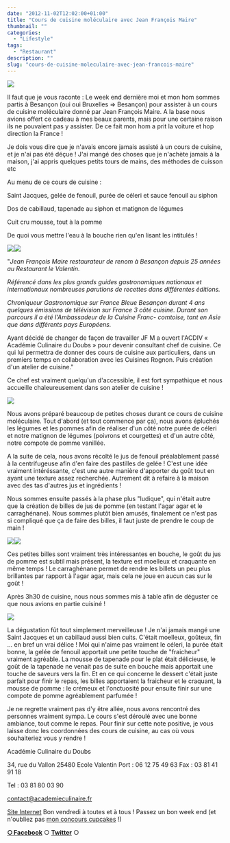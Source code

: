 ```yaml
---
date: "2012-11-02T12:02:00+01:00"
title: "Cours de cuisine moléculaire avec Jean François Maire"
thumbnail: ""
categories:
  - "Lifestyle"
tags:
  - "Restaurant"
description: ""
slug: "cours-de-cuisine-moleculaire-avec-jean-francois-maire"
---
```


[![](http://3.bp.blogspot.com/-uDoz7q1ik-w/UJOcCuhnabI/AAAAAAAAFFU/VZk6K4L46oU/s640/20121027_cours_cuisine_moleculaire_jean_francois_maire_0002.jpg)](http://3.bp.blogspot.com/-uDoz7q1ik-w/UJOcCuhnabI/AAAAAAAAFFU/VZk6K4L46oU/s1600/20121027_cours_cuisine_moleculaire_jean_francois_maire_0002.jpg)

Il faut que je vous raconte : Le week end dernière moi et mon hom sommes partis à Besançon (oui oui Bruxelles => Besançon) pour assister à un cours de cuisine moléculaire donné par Jean François Maire. A la base nous avions offert ce cadeau à mes beaux parents, mais pour une certaine raison ils ne pouvaient pas y assister. De ce fait mon hom a prit la voiture et hop direction la France !

Je dois vous dire que je n'avais encore jamais assisté à un cours de cuisine, et je n'ai pas été déçue ! J'ai mangé des choses que je n'achète jamais à la maison, j'ai appris quelques petits tours de mains, des méthodes de cuisson etc

Au menu de ce cours de cuisine : 

Saint Jacques, gelée de fenouil, purée de céleri et sauce fenouil au siphon

Dos de cabillaud, tapenade au siphon et matignon de légumes

Cuit cru mousse, tout à la pomme

De quoi vous mettre l'eau à la bouche rien qu'en lisant les intitulés !

[![](http://3.bp.blogspot.com/-8FCROeK9dEQ/UJOcDoIdSGI/AAAAAAAAFFc/52qlb7jBM7g/s400/20121027_cours_cuisine_moleculaire_jean_francois_maire_0005.jpg)](http://3.bp.blogspot.com/-8FCROeK9dEQ/UJOcDoIdSGI/AAAAAAAAFFc/52qlb7jBM7g/s1600/20121027_cours_cuisine_moleculaire_jean_francois_maire_0005.jpg)[![](http://3.bp.blogspot.com/-N-3CEztJ-b0/UJOcHyiPrlI/AAAAAAAAFF0/Rh274lw_Kho/s400/20121027_cours_cuisine_moleculaire_jean_francois_maire_0097.jpg)](http://3.bp.blogspot.com/-N-3CEztJ-b0/UJOcHyiPrlI/AAAAAAAAFF0/Rh274lw_Kho/s1600/20121027_cours_cuisine_moleculaire_jean_francois_maire_0097.jpg)

"_Jean François Maire restaurateur de renom à Besançon depuis 25 années au Restaurant le Valentin._

_Référencé dans les plus grands guides gastronomiques nationaux et internationaux nombreuses parutions de recettes dans différentes éditions._

_Chroniqueur Gastronomique sur France Bleue Besançon durant 4 ans quelques émissions de télévision sur France 3 côté cuisine. Durant son parcours il a été l'Ambassadeur de la Cuisine Franc- comtoise, tant en Asie que dans différents pays Européens._

Ayant décidé de changer de façon de travailler JF M a ouvert l'ACDIV « Académie Culinaire du Doubs » pour devenir consultant chef de cuisine. Ce qui lui permettra de donner des cours de cuisine aux particuliers, dans un premiers temps en collaboration avec les Cuisines Rognon. Puis création d'un atelier de cuisine."

Ce chef est vraiment quelqu'un d'accessible, il est fort sympathique et nous accueille chaleureusement dans son atelier de cuisine !

[![](http://1.bp.blogspot.com/-kwzOvvkiFAQ/UJOcFDy0G6I/AAAAAAAAFFk/1BhqyPC-20c/s320/20121027_cours_cuisine_moleculaire_jean_francois_maire_0008.jpg)](http://1.bp.blogspot.com/-kwzOvvkiFAQ/UJOcFDy0G6I/AAAAAAAAFFk/1BhqyPC-20c/s1600/20121027_cours_cuisine_moleculaire_jean_francois_maire_0008.jpg)

Nous avons préparé beaucoup de petites choses durant ce cours de cuisine moléculaire. Tout d'abord (et tout commence par ça), nous avons épluchés les légumes et les pommes afin de réaliser d'un côté notre purée de céleri et notre matignon de légumes (poivrons et courgettes) et d'un autre côté, notre compote de pomme vanillée.

A la suite de cela, nous avons récolté le jus de fenouil préalablement passé à la centrifugeuse afin d'en faire des pastilles de gelée ! C'est une idée vraiment intéréssante, c'est une autre manière d'apporter du goût tout en ayant une texture assez recherchée. Autrement dit à refaire à la maison avec des tas d'autres jus et ingrédients !

Nous sommes ensuite passés à la phase plus "ludique", qui n'était autre que la création de billes de jus de pomme (en testant l'agar agar et le carraghénane). Nous sommes plutôt bien amusés, finalement ce n'est pas si compliqué que ça de faire des billes, il faut juste de prendre le coup de main !

[![](http://2.bp.blogspot.com/-rFOBukr5nC0/UJOcJfmvO7I/AAAAAAAAFF8/SR7QQemlvfI/s400/20121027_cours_cuisine_moleculaire_jean_francois_maire_0101.jpg)](http://2.bp.blogspot.com/-rFOBukr5nC0/UJOcJfmvO7I/AAAAAAAAFF8/SR7QQemlvfI/s1600/20121027_cours_cuisine_moleculaire_jean_francois_maire_0101.jpg)[![](http://3.bp.blogspot.com/-Drtb3amZH78/UJOcKsR2DiI/AAAAAAAAFGE/ucHlF7l0luQ/s400/20121027_cours_cuisine_moleculaire_jean_francois_maire_0118.jpg)](http://3.bp.blogspot.com/-Drtb3amZH78/UJOcKsR2DiI/AAAAAAAAFGE/ucHlF7l0luQ/s1600/20121027_cours_cuisine_moleculaire_jean_francois_maire_0118.jpg)

Ces petites billes sont vraiment très intéressantes en bouche, le goût du jus de pomme est subtil mais présent, la texture est moelleux et craquante en même temps ! Le carraghénane permet de rendre les billets un peu plus brillantes par rapport à l'agar agar, mais cela ne joue en aucun cas sur le goût !

Après 3h30 de cuisine, nous nous sommes mis à table afin de déguster ce que nous avions en partie cuisiné !

[![](http://4.bp.blogspot.com/-G0WYdIm3_rc/UJOkhlX_JwI/AAAAAAAAFHE/6vRdxFxDo6E/s1600/20121027_cours_cuisine_moleculaire_jean_francois_maire.jpg)](http://4.bp.blogspot.com/-G0WYdIm3_rc/UJOkhlX_JwI/AAAAAAAAFHE/6vRdxFxDo6E/s1600/20121027_cours_cuisine_moleculaire_jean_francois_maire.jpg)

La dégustation fût tout simplement merveilleuse ! Je n'ai jamais mangé une Saint Jacques et un cabillaud aussi bien cuits. C'était moelleux, goûteux, fin ... en bref un vrai délice ! Moi qui n'aime pas vraiment le céleri, la purée était bonne, la gelée de fenouil apportait une petite touche de "fraicheur" vraiment agréable. La mousse de tapenade pour le plat était délicieuse, le goût de la tapenade ne venait pas de suite en bouche mais apportait une touche de saveurs vers la fin. Et en ce qui concerne le dessert c'était juste parfait pour finir le repas, les billes apportaient la fraicheur et le craquant, la mousse de pomme : le crémeux et l'onctuosité pour ensuite finir sur une compote de pomme agréablement parfumée !

Je ne regrette vraiment pas d'y être allée, nous avons rencontré des personnes vraiment sympa. Le cours s'est déroulé avec une bonne ambiance, tout comme le repas. Pour finir sur cette note positive, je vous laisse donc les coordonnées des cours de cuisine, au cas où vous souhaiteriez vous y rendre !

Académie Culinaire du Doubs

34, rue du Vallon 25480 Ecole Valentin Port : 06 12 75 49 63 Fax : 03 81 41 91 18

Tel : 03 81 80 03 90

[contact@academieculinaire.fr](mailto:contact@academieculinaire.fr)

[Site Internet](http://www.academieculinaire.fr/) Bon vendredi à toutes et à tous ! Passez un bon week end (et n'oubliez pas [mon concours cupcakes](https://crokmou.com/2012/10/concours-recette-cupcake-partenaire-petitplat.fr.html) !)

[**○<span style="font-size: xx-small; margin: 0px; outline: 0px; padding: 0px;"><span style="font-family: Arial, Helvetica, sans-serif; margin: 0px; outline: 0px; padding: 0px;"> </span></span>Facebook**](https://www.facebook.com/pages/CroKMou/148093255259077) ○ [**Twitter**](https://twitter.com/Crokmou) ○

 